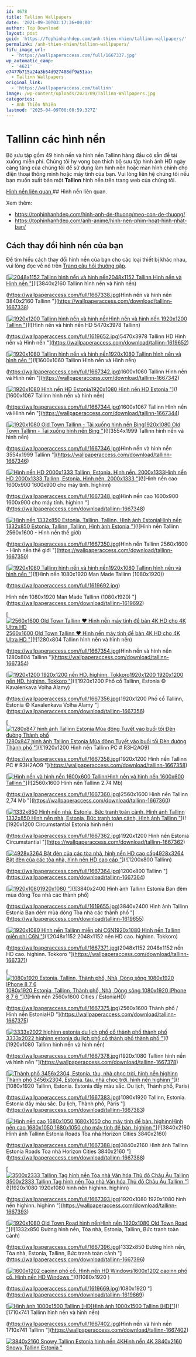 ```yaml
---
id: 4678
title: Tallinn Wallpapers
date: '2021-09-30T03:17:36+00:00'
author: Top Download
layout: post
guid: 'https://Tophinhanhdep.com/anh-thien-nhien/tallinn-wallpapers/'
permalink: /anh-thien-nhien/tallinn-wallpapers/
fifu_image_url:
  - 'https://wallpaperaccess.com/full/1667337.jpg'
wp_automatic_camp:
  - '4621'
e7477b715a24a3b54d927408df9a51aa:
  - Tallinn Wallpapers
original_link:
  - 'https://wallpaperaccess.com/tallinn'
image: /wp-content/uploads/2021/09/Tallinn-Wallpapers.jpg
categories:
  - Ảnh Thiên Nhiên
lastmod: '2025-04-09T06:08:59.327Z'
---
```

# Tallinn các hình nền

Bộ sưu tập gồm 49 hình nền và hình nền Tallinn hàng đầu có sẵn để tải xuống miễn phí. Chúng tôi hy vọng bạn thích bộ sưu tập hình ảnh HD ngày càng tăng của chúng tôi để sử dụng làm hình nền hoặc màn hình chính cho điện thoại thông minh hoặc máy tính của bạn. Vui lòng liên hệ chúng tôi nếu bạn muốn xuất bản một **Tallinn** hình nền trên trang web của chúng tôi.

[Hình nền liên quan ](#related) ## Hình nền liên quan.

   
 Xem thêm:

   
- <https://tophinhanhdep.com/hinh-anh-de-thuong/meo-con-de-thuong/>
- <https://tophinhanhdep.com/anh-anime/hinh-nen-phim-hoat-hinh-nhat-ban/>

## Cách thay đổi hình nền của bạn

Để tìm hiểu cách thay đổi hình nền của bạn cho các loại thiết bị khác nhau, vui lòng đọc về nó trên [Trang câu hỏi thường gặp](https://tophinhanhdep.com/faq/).

  
[[![2048x1152 Tallinn hình nền và hình nền](https://wallpaperaccess.com/full/1667337.jpg)2048x1152 Tallinn Hình nền và Hình nền "](https://wallpaperaccess.com/download/tallinn-1667337)](![3840x2160 Tallinn hình nền và hình nền)

(https://wallpaperaccess.com/full/1667338.jpg)Hình nền và hình nền 3840x2160 Tallinn "](https://wallpaperaccess.com/download/tallinn-1667338)

[[![1920x1200 Tallinn hình nền và hình nền](https://wallpaperaccess.com/full/1667339.jpg)Hình nền và hình nền 1920x1200 Tallinn "](https://wallpaperaccess.com/download/tallinn-1667339)](![Hình nền và hình nền HD 5470x3978 Tallinn)

(https://wallpaperaccess.com/full/1619652.jpg)5470x3978 Tallinn HD Hình nền và Hình nền "](https://wallpaperaccess.com/download/tallinn-1619652)

[[![1920x1080 Tallinn hình nền và hình nền](https://wallpaperaccess.com/full/1667341.jpg)1920x1080 Tallinn hình nền và hình nền "](https://wallpaperaccess.com/download/tallinn-1667341)](![1600x1060 Tallinn Hình nền và Hình nền)

(https://wallpaperaccess.com/full/1667342.jpg)1600x1060 Tallinn Hình nền và Hình nền "](https://wallpaperaccess.com/download/tallinn-1667342)

[[![1920x1080 Hình nền HD Estonia](https://wallpaperaccess.com/full/1667343.jpg)1920x1080 Hình nền HD Estonia "](https://wallpaperaccess.com/download/tallinn-1667343)](![1600x1067 Tallinn hình nền và hình nền)

(https://wallpaperaccess.com/full/1667344.jpg)1600x1067 Tallinn Hình nền và Hình nền "](https://wallpaperaccess.com/download/tallinn-1667344)

[[![1920x1080 Old Town Tallinn - Tải xuống hình nền Bing](https://wallpaperaccess.com/full/1619648.jpg)1920x1080 Old Town Tallinn - Tải xuống hình nền Bing "](https://wallpaperaccess.com/download/tallinn-1619648)](![3554x1999 Tallinn hình nền và hình nền)

(https://wallpaperaccess.com/full/1667346.jpg)Hình nền và hình nền 3554x1999 Tallinn "](https://wallpaperaccess.com/download/tallinn-1667346)

[[![Hình nền HD 2000x1333 Tallinn, Estonia.  Hình nền.  2000x1333](https://wallpaperaccess.com/full/1619646.jpg)Hình nền HD 2000x1333 Tallinn, Estonia. Hình nền. 2000x1333 "](https://wallpaperaccess.com/download/tallinn-1619646)](![Hình nền cao 1600x900 1600x900 cho máy tính.  highinn)

(https://wallpaperaccess.com/full/1667348.jpg)Hình nền cao 1600x900 1600x900 cho máy tính. highinn "](https://wallpaperaccess.com/download/tallinn-1667348)

[[![Hình nền 1332x850 Estonia, Tallinn, Tallinn, Hình ảnh Estonia](https://wallpaperaccess.com/full/1619645.jpg)Hình nền 1332x850 Estonia, Tallinn, Tallinn, Hình ảnh Estonia "](https://wallpaperaccess.com/download/tallinn-1619645)](![Hình nền Tallinn 2560x1600 - Hình nền thế giới)

(https://wallpaperaccess.com/full/1667350.jpg)Hình nền Tallinn 2560x1600 - Hình nền thế giới "](https://wallpaperaccess.com/download/tallinn-1667350)

[[![1920x1080 Tallinn hình nền và hình nền](https://wallpaperaccess.com/full/1667351.jpg)1920x1080 Tallinn hình nền và hình nền "](https://wallpaperaccess.com/download/tallinn-1667351)](![Hình nền 1080x1920 Man Made Tallinn (1080x1920))

(https://wallpaperaccess.com/full/1619692.jpg)

Hình nền 1080x1920 Man Made Tallinn (1080x1920) "](https://wallpaperaccess.com/download/tallinn-1619692)

[[![2560x1600 Old Town Tallinn ❤ Hình nền máy tính để bàn 4K HD cho 4K Ultra HD](https://wallpaperaccess.com/full/1667353.jpg)2560x1600 Old Town Tallinn ❤ Hình nền máy tính để bàn 4K HD cho 4K Ultra HD "](https://wallpaperaccess.com/download/tallinn-1667353)](![1280x804 Tallinn hình nền và hình nền)

(https://wallpaperaccess.com/full/1667354.jpg)Hình nền và hình nền 1280x804 Tallinn "](https://wallpaperaccess.com/download/tallinn-1667354)

[[![1920x1200 1920x1200 nền HD.  highinn.  Tokkoro](https://wallpaperaccess.com/full/1667355.jpg)1920x1200 1920x1200 nền HD. highinn. Tokkoro "](https://wallpaperaccess.com/download/tallinn-1667355)](![1920x1200 Phố cổ Tallinn, Estonia © Kavalenkava Volha Alamy)

(https://wallpaperaccess.com/full/1667356.jpg)1920x1200 Phố cổ Tallinn, Estonia © Kavalenkava Volha Alamy "](https://wallpaperaccess.com/download/tallinn-1667356)

[[![1280x847 hình ảnh Tallinn Estonia Mùa đông Tuyết vào buổi tối Đèn đường Thành phố](https://wallpaperaccess.com/full/1619647.jpg)1280x847 hình ảnh Tallinn Estonia Mùa đông Tuyết vào buổi tối Đèn đường Thành phố "](https://wallpaperaccess.com/download/tallinn-1619647)](![1920x1200 Hình nền Tallinn PC # R3H2AO9)

(https://wallpaperaccess.com/full/1667358.jpg)1920x1200 Hình nền Tallinn PC # R3H2AO9 "](https://wallpaperaccess.com/download/tallinn-1667358)

[[![Hình nền và hình nền 1600x600 Tallinn](https://wallpaperaccess.com/full/1667359.jpg)Hình nền và hình nền 1600x600 Tallinn "](https://wallpaperaccess.com/download/tallinn-1667359)](![2560x1600 Hình nền Tallinn 2.74 Mb)

(https://wallpaperaccess.com/full/1667360.jpg)2560x1600 Hình nền Tallinn 2,74 Mb "](https://wallpaperaccess.com/download/tallinn-1667360)

[[![1332x850 Hình nền nhà, Estonia, Bức tranh toàn cảnh, Hình ảnh Tallinn](https://wallpaperaccess.com/full/1667361.jpg)1332x850 Hình nền nhà, Estonia, Bức tranh toàn cảnh, Hình ảnh Tallinn "](https://wallpaperaccess.com/download/tallinn-1667361)](![1920x1200 Circumstantial Estonia hình nền)

(https://wallpaperaccess.com/full/1667362.jpg)1920x1200 Hình nền Estonia Circumstantial "](https://wallpaperaccess.com/download/tallinn-1667362)

[[![4928x3264 Bật đèn của các tòa nhà, hình nền HD cao cấp](https://wallpaperaccess.com/full/1667363.jpg)4928x3264 Bật đèn của các tòa nhà, hình nền HD cao cấp "](https://wallpaperaccess.com/download/tallinn-1667363)](![1200x800 Tallinn)

(https://wallpaperaccess.com/full/1667364.jpg)1200x800 Tallinn "](https://wallpaperaccess.com/download/tallinn-1667364)

[[![1920x1080 ](https://wallpaperaccess.com/full/1667366.jpg)1920x1080 "](https://wallpaperaccess.com/download/tallinn-1667366)](![3840x2400 Hình ảnh Tallinn Estonia Ban đêm mùa đông Tòa nhà các thành phố)

(https://wallpaperaccess.com/full/1619655.jpg)3840x2400 Hình ảnh Tallinn Estonia Ban đêm mùa đông Tòa nhà các thành phố "](https://wallpaperaccess.com/download/tallinn-1619655)

[[![1920x1080 Hình nền Tallinn miễn phí C6N](https://wallpaperaccess.com/full/1667370.jpg)1920x1080 Hình nền Tallinn miễn phí C6N "](https://wallpaperaccess.com/download/tallinn-1667370)](![2048x1152 2048x1152 nền HD cao.  highinn.  Tokkoro)

(https://wallpaperaccess.com/full/1667371.jpg)2048x1152 2048x1152 nền HD cao. highinn. Tokkoro "](https://wallpaperaccess.com/download/tallinn-1667371)

[[![1080x1920 Estonia, Tallinn, Thành phố, Nhà, Dòng sông 1080x1920 IPhone 8 7 6](https://wallpaperaccess.com/full/1619705.jpg)1080x1920 Estonia, Tallinn, Thành phố, Nhà, Dòng sông 1080x1920 IPhone 8 7 6 "](https://wallpaperaccess.com/download/tallinn-1619705)](![Hình nền 2560x1600 Cities / EstoniaHD)

(https://wallpaperaccess.com/full/1667375.jpg)2560x1600 Thành phố / Hình nền EstoniaHD "](https://wallpaperaccess.com/download/tallinn-1667375)

[[![3333x2022 highinn estonia du lịch phố cổ thành phố thành phố](https://wallpaperaccess.com/full/1667376.jpg)3333x2022 highinn estonia du lịch phố cổ thành phố thành phố "](https://wallpaperaccess.com/download/tallinn-1667376)](![1920x1080 Tallinn hình nền và hình nền)

(https://wallpaperaccess.com/full/1667378.jpg)1920x1080 Tallinn hình nền và hình nền "](https://wallpaperaccess.com/download/tallinn-1667378)

[[![Thành phố 3456x2304, Estonia, tàu, nhà chọc trời, hình nền highinn](https://wallpaperaccess.com/full/1667382.jpg)Thành phố 3456x2304, Estonia, tàu, nhà chọc trời, hình nền highinn "](https://wallpaperaccess.com/download/tallinn-1667382)](![1080x1920 Tallinn, Estonia.  Estonia đầy màu sắc.  Du lịch, Thành phố, Paris)

(https://wallpaperaccess.com/full/1667383.jpg)1080x1920 Tallinn, Estonia. Estonia đầy màu sắc. Du lịch, Thành phố, Paris "](https://wallpaperaccess.com/download/tallinn-1667383)

[[![Hình nền cao 1680x1050 1680x1050 cho máy tính để bàn.  highinn](https://wallpaperaccess.com/full/1667385.jpg)Hình nền cao 1680x1050 1680x1050 cho máy tính để bàn. highinn "](https://wallpaperaccess.com/download/tallinn-1667385)](![3840x2160 Hình ảnh Tallinn Estonia Roads Tòa nhà Horizon Cities 3840x2160)

(https://wallpaperaccess.com/full/1667388.jpg)3840x2160 Hình ảnh Tallinn Estonia Roads Tòa nhà Horizon Cities 3840x2160 "](https://wallpaperaccess.com/download/tallinn-1667388)

[[![3500x2333 Tallinn Tag hình nền Tòa nhà Văn hóa Thủ đô Châu Âu Tallinn](https://wallpaperaccess.com/full/1667392.jpg)3500x2333 Tallinn Tag hình nền Tòa nhà Văn hóa Thủ đô Châu Âu Tallinn "](https://wallpaperaccess.com/download/tallinn-1667392)](![1920x1080 1920x1080 hình nền highinn.  highinn)

(https://wallpaperaccess.com/full/1667393.jpg)1920x1080 1920x1080 hình nền highinn. highinn "](https://wallpaperaccess.com/download/tallinn-1667393)

[[![1920x1080 Old Town Road hình nền](https://wallpaperaccess.com/full/1667395.jpg)Hình nền 1920x1080 Old Town Road "](https://wallpaperaccess.com/download/tallinn-1667395)](![1332x850 Đường hình nền, Tòa nhà, Estonia, Tallinn, Bức tranh toàn cảnh)

(https://wallpaperaccess.com/full/1667396.jpg)1332x850 Đường hình nền, Tòa nhà, Estonia, Tallinn, Bức tranh toàn cảnh "](https://wallpaperaccess.com/download/tallinn-1667396)

[[![1600x1202 caoinn phố cổ.  Hình nền HD Windows](https://wallpaperaccess.com/full/1667398.jpg)1600x1202 caoinn phố cổ. Hình nền HD Windows "](https://wallpaperaccess.com/download/tallinn-1667398)](![1080x1920 )

(https://wallpaperaccess.com/full/1619669.jpg)1080x1920 "](https://wallpaperaccess.com/download/tallinn-1619669)

[[![Hình ảnh 1000x1500 Tallinn [HD]](https://wallpaperaccess.com/full/1667401.jpg)Hình ảnh 1000x1500 Tallinn \[HD\]"](https://wallpaperaccess.com/download/tallinn-1667401)](![1710x741 Tallinn hình nền và hình nền)

(https://wallpaperaccess.com/full/1667402.jpg)Hình nền và hình nền 1710x741 Tallinn "](https://wallpaperaccess.com/download/tallinn-1667402)

[![3840x2160 Snowy Tallinn Estonia hình nền 4K](https://wallpaperaccess.com/full/1667404.jpg)Hình nền 4K 3840x2160 Snowy Tallinn Estonia "](https://wallpaperaccess.com/download/tallinn-1667404)
